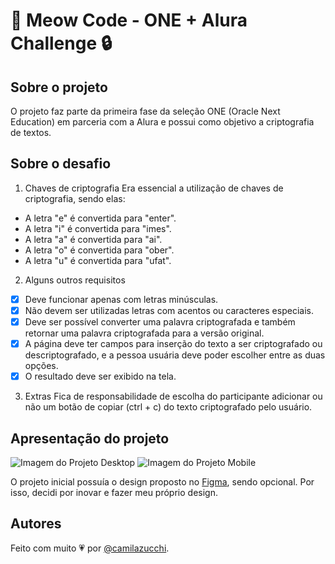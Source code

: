 # 🐾 Meow Code - ONE + Alura Challenge 🔒

## Sobre o projeto
O projeto faz parte da primeira fase da seleção ONE (Oracle Next Education) em parceria com a Alura e possui como objetivo a criptografia de textos.

## Sobre o desafio
1. Chaves de criptografia
Era essencial a utilização de chaves de criptografia, sendo elas:
- A letra "e" é convertida para "enter".
- A letra "i" é convertida para "imes".
- A letra "a" é convertida para "ai".
- A letra "o" é convertida para "ober".
- A letra "u" é convertida para "ufat".

2. Alguns outros requisitos
- [X] Deve funcionar apenas com letras minúsculas.
- [X] Não devem ser utilizadas letras com acentos ou caracteres especiais.
- [X] Deve ser possível converter uma palavra criptografada e também retornar uma palavra criptografada para a versão original.
- [X] A página deve ter campos para inserção do texto a ser criptografado ou descriptografado, e a pessoa usuária deve poder escolher entre as duas opções.
- [X] O resultado deve ser exibido na tela.

3. Extras
Fica de responsabilidade de escolha do participante adicionar ou não um botão de copiar (ctrl + c) do texto criptografado pelo usuário.
## Apresentação do projeto
![Imagem do Projeto Desktop](https://uploaddeimagens.com.br/images/004/277/941/original/screencapture-127-0-0-1-5501-index-html-2022-12-29-10_30_02.png?1672320847)
![Imagem do Projeto Mobile](https://uploaddeimagens.com.br/images/004/277/947/original/screencapture-127-0-0-1-5501-index-html-2022-12-29-10_23_01.png?1672321018)

O projeto inicial possuía o design proposto no [Figma](https://www.figma.com/file/tvFEYhVfZTjdJ5P24RGV21/Alura-Challenge---Desafio-1---L%C3%B3gica?node-id=16%3A802&t=E48uGFCMEDtMWxxD-0), sendo opcional. Por isso, decidi por inovar e fazer meu próprio design.
## Autores
Feito com muito 💗 por [@camilazucchi](https://www.github.com/camilazucchi).